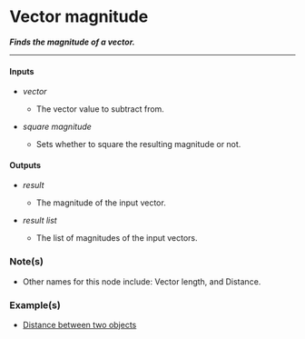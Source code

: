 # Vector magnitude

**_Finds the magnitude of a vector._**

---


#### Inputs

* _vector_

  * The vector value to subtract from.

* _square magnitude_

  * Sets whether to square the resulting magnitude or not.


#### Outputs

* _result_

  * The magnitude of the input vector.

* _result list_

  * The list of magnitudes of the input vectors.


### Note(s)

* Other names for this node include: Vector length, and Distance.


### Example(s)

* <a href="https://creator.trimble.com/graph?assetURI=whp:e62cef33-0959-4264-8149-d4c7d5329b43&version=latest" target="_blank">Distance between two objects</a>
